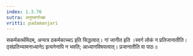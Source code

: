 ```yaml
---
index: 1.3.76
sutra: अनुपसर्गाज्ज्ञः
vritti: padamanjari
---
```


 सकर्मकार्थमिदम्, अन्यत्र ठकर्मकाच्चऽ इति सिद्धत्वात्। गां जानीत इति ।स्वर्ग लोकं न प्रतिजानातीति। ठ्संप्रतिभ्यामनाध्यानेऽ इत्यनेनापि न भवति; आध्यानविषयत्वात्। प्रजानातीति वा पाठः॥